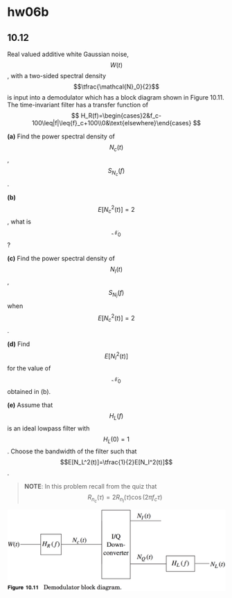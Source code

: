 # hw06b

## 10.12
Real valued additive white Gaussian noise, $$W(t)$$, with a two-sided spectral density $$\tfrac{\mathcal{N}_0}{2}$$ is input into a demodulator which has a block diagram shown in Figure 10.11. The time-invariant filter has a transfer function of
$$
H_R(f)=\begin{cases}2&f_c-100\leq|f|\leq{f}_c+100\\0&\text{elsewhere}\end{cases}
$$

**(a)** Find the power spectral density of $$N_c(t)$$, $$S_{N_c}(f)$$.

**(b)** $$E[N_c^2(t)]=2$$, what is $$\mathcal{N}_0$$?

**(c)** Find the power spectral density of $$N_I(t)$$, $$S_{N_I}(f)$$ when $$E[N_c^2(t)]=2$$.

**(d)** Find $$E[N_I^2(t)]$$ for the value of $$\mathcal{N}_0$$ obtained in (b).

**(e)** Assume that $$H_L(f)$$ is an ideal lowpass filter with $$H_L(0)=1$$. Choose the bandwidth of the filter such that $$E[N_L^2(t)]=\tfrac{1}{2}E[N_I^2(t)]$$.

> **NOTE**: In this problem recall from the quiz that $$R_{n_c}(\tau)=2R_{n_I}(\tau)\cos{(2\pi{f}_c\tau)}$$

![fig02](hw06-fig02.png)

